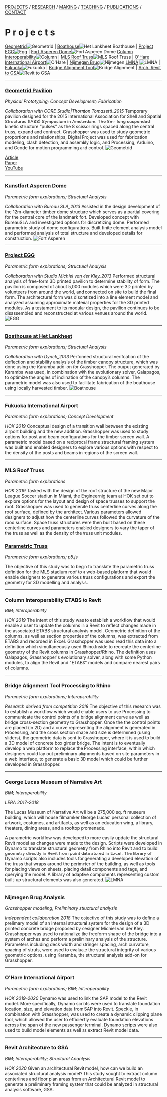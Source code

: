[PROJECTS](./projects.html)  /  [RESEARCH](./research)  /  [MAKING](./making)  /  [TEACHING](./courses.html) / [PUBLICATIONS](./publications.html) /  [CONTACT](./contact.html)  

# P r o j e c t s

 [Geometrid](#geometrid-pavilion)![Geometrid](/2019/Geometrid_Project.jpg) | [Boathouse](#boathouse-at-het-lankheet)![Het Lankheet Boathouse](/2019/Boathouse_Project.jpg) | [Project EGG](#project-egg)![Egg](/2019/Egg_Project.jpg) | [Fort Asperen Dome](#kunstfort-asperen-dome)![Fort Asperen Dome](/2019/Dome_Project.jpg)
  [Column Interoperability](#column-interoperability-etabs-to-revit)![Column](/2019/Col_Interop_Project.jpg) | [MLS Roof Truss](#mls-roof-truss)![MLS Roof Truss](/2019/StadiumTruss_Project.jpg) | [O'Hare International Airport](#o'hare-international-airport)![O'Hare](/2019/ORD_Project.jpg) | [Nijmegen Brug](#nijmegen-brug-analysis)![Nijmegen](/2019/Nijmegen_Brug_Project.jpg)
  [LMNA](#george-lucas-museum-of-narrative-art) ![LMNA](/2019/LMNA_Project.jpg) | [Fukuoka](#fukuoka-international-airport)![Fukuoka](/2019/Fukuoka_Project.jpg) | [Bridge Alignment Tool](#bridge-alignment-tool-processing-to-rhino)![Bridge Alignment](/2019/BridgeAlignment_Project.jpg)  | [Arch. Revit to GSA](#revit-architecture-to-gsa)![Revit to GSA](/2019/Revit_to_GSA_Project.jpg)


-----
### [Geometrid Pavilion](http://core.thorntontomasetti.com/geometrid-pavilion/)
*Physical Prototyping; Concept Development; Fabrication*  

*Collaboration with CORE Studio|Thornton Tomasetti_2015*
Temporary pavilion designed for the 2015 International Association for Shell and Spatial Structures (IASS) Symposium in Amsterdam. The 8m- long suspended kinetic structure “pulses” as the 8 scissor rings spaced along the central truss, expand and contract. Grasshopper was used to study geometric proportions and relationships, Digital Project was used for fabrication modeling, clash detection, and assembly logic, and Processing, Arduino, and Gcode for motion programming and control.
![Geometrid](/2019/Geometrid_portfolio.jpg)

[Article](http://core.thorntontomasetti.com/geometrid-pavilion/)  
[Paper](https://s3.amazonaws.com/corewebsite-media-uploads/CoreStudioWebsite/wp-content/uploads/20150914212851/20150817_IASS_Geometrid-Paper_final_r02.pdf)  
[YouTube](https://www.youtube.com/watch?v=Gt9Fv8wE0YI)  

------
### [Kunstfort Asperen Dome](https://www.fortbijasperen.nl/avg.html)
*Parametric form explorations; Structural Analysis*  

*Collaboration with Bureau SLA_2013*
Assisted in the design development of the 12m-diameter timber dome structure which serves as a partial covering for the central core of the landmark fort. Developed concept with BureauSLA and investigated options for discretizing dome.  Performed parametric study of dome configurations.  Built finite element analysis model and performed analysis of total structure and developed details for construction. 
![Fort Asperen](/2019/FortAsperen_portfolio.jpg)

------
### [Project EGG](http://www.michielvanderkley.nl/egg/project-egg/)
*Parametric form explorations; Structural Analysis*  

*Collaboration with Studio Michiel van der Kley_2013*
Performed structural analysis of free-form 3D printed pavilion to determine stability of form. The pavilion  is composed of about 5,000 modules which were 3D printed by volunteers from around the world, and connected on site to build the final form.  The architectural form was discretized into a line element model and analyzed assuming approximate material properties for the 3D printed modules. As a testament to its modular design, the pavilion continues to be disassembled and reconstructed at various venues around the world.
![EGG](/2019/EGG_portfolio.jpg)

------
### [Boathouse at Het Lankheet](http://dynck.nl)
*Parametric form explorations; Structural Analysis*  

*Collaboration with Dynck_2013*
Performed structural verifcation of the deflection and stability analysis of the timber canopy structure, which was done using the Karamba add-on for Grasshopper. The output generated by Karamba was used, in combination with the evolutionary solver, Galapagos, to optimize the angles of inclination of the canopy’s columns. The parametric model was also used to facilitate fabrication of the boathouse using locally harvested timber. 
![Boathouse](/2019/Boathouse_portfolio.jpg)

-----
### Fukuoka International Airport
*Parametric form explorations; Concept Development*  

*HOK 2019*
Conceptual design of a transition wall between the existing airport building and the new addition.  Grasshopper was used to study options for post and beam configurations for the timber screen wall.  A parametric model based on a reciprocal frame structural framing system was built and enabled designers to explore various options with respect to the density of the posts and beams in regions of the screen wall.

------
### MLS Roof Truss
*Parametric form explorations*  

*HOK 2019*
Tasked with the design of the roof structure of the new Major League Soccer stadiun in Miami, the Engineernig team at HOK set out to explore options for the layout and design of space trusses to support the roof.  Grasshopper was used to generate truss centerline curves along the roof surface, defined by the architect.  Various parameters allowed designers to adjust how the centerline curves followed the curvature of the rood surface.  Space truss structures were then built based on these centerline curves and parameters enabled designers to vary the taper of the truss as well as the density of the truss unit modules. 

### [Parametric Truss](/2019/exploration/parametric/index.html)
*Parametric form explorations; p5.js* 

The objective of this study was to begin to translate the parametric truss definition for the MLS stadium roof to a web-based platform that would enable designers to generate various truss configurations and export the geometry for 3D modelling and analysis.

-----
### Column Interoperability ETABS to Revit
*BIM; Interoperability*  

*HOK 2019*
The intent of this study was to establish a workflow that would enable a user to update the columns in a Revit to reflect changes made in the associated ETABS structural analysis model.  Geometric definition of the columns, as well as section properties of the columns, was extracted from ETABS and recorded in Excel.  Grasshopper was used read this data into a definition which simultaneously used Rhino.Inside to recreate the centerline geometry of the Revit columns in Grasshopper/Rhino.  The definition uses Galapagos, Grasshopper's evolutionary solver, along with some Python modules, to align the Revit and "ETABS" models and compare nearest pairs of columns.

-----
### Bridge Alignment Tool Processing to Rhino
*Parametric form explorations; Interoperability*  

*Research derived from competition 2018*
The objective of this research was to establish a workflow which would enable users to use Processing to communicate the control points of a bridge alignment curve as well as bridge cross-section geometry to Grasshopper.  Once the the control points are placed (in 2D) and a curve representing the alignment is generated in Processing, and the cross section shape and size is determined (using sliders), the geometric data is sent to Grasshopper, where it is used to build a 3D model of concrete box girder bridge.  The intent is to eventually develop a web platform to replace the Processing interface, within which designers could lay out preliminary alignments based on site parameters in a web interface, to generate a basic 3D model which could be further developed in Grasshopper.

-----
### George Lucas Museum of Narrative Art
*BIM; Interoperability*  

*LERA 2017-2018*

The Lucas Museum of Narrative Art will be a 275,000 sq. ft museum building, which will house filmamker George Lucas’ personal collection of artwork, costumes, and artifacts, as well as an education wing, a library, theaters, dining areas, and a rooftop promenade.

A parametric workflow was developed to more easily update the structural Revit model as changes were made to the design.  Scripts were developed in Dynamo to translate structural geometry from Rhino into Revit and to build geometry directly in Revit from point data stored in Excel.  The library of Dynamo scripts also includes tools for generating  a developed elevation of the truss that wraps around the perimeter of the building, as well as tools for placing views on sheets, placing detail components and tags, and querying the model.  A library of adaptive components representing custom built-up structural elements was also generated.
![LMNA](/2019/LMNA_portfolio.jpg)

-----
### Nijmegen Brug Analysis
*Grasshopper modeling; Preliminary structural analysis*  

*Independent collaboration 2018*
The objective of this study was to define a prelimary model of an internal structural system for the design of a 3D printed concrete bridge proposed by designer Michiel van der Kley.  Grasshopper was used to rationalize the freeform shape of the bridge into a system of arches and perform a preliminary analysis of the structure.  Parameters including deck width and stringer spacing, arch curvature, spacing of struts, were used to evaluate the structural integrity of various geometric options, using Karamba, the structural analysis add-on for Grasshopper. 

-----
### O'Hare International Airport
*Parametric form explorations; BIM; Interoperability*  

*HOK 2019-2020*
Dynamo was used to link the SAP model to the Revit model.  More specifically, Dynamo scripts were used to translate foundation location, size, and elevation data from SAP into Revit.  Speckle, in combination with Grasshopper, was used to create a dynamic clipping plane tool, which allowed the user to efficiently evaluate foundation elevations across the span of the new passenger terminal.  Dynamo scripts were also used to build model elements as well as extract Revit model data.

------
### Revit Architecture to GSA
*BIM; Interoperability; Structural Ananlysis*  

*HOK 2020*
Given an architectural Revit model, how can we build an associated structural analysis model?  This study sought to extract column centerlines and floor plan areas from an Architectural Revit model to generate a preliminary framing system that could be analyzed in structural analysis software, GSA.




